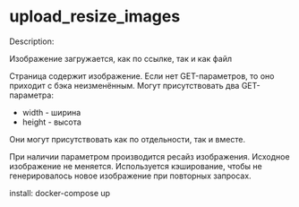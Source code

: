 # upload_resize_images
Description:

Изображение загружается, как по ссылке, так и как файл

Страница содержит изображение. Если нет GET-параметров, то оно приходит с бэка неизменённым. Могут присутствовать два GET-параметра:
  - width - ширина
  - height - высота
  
Они могут присутствовать как по отдельности, так и вместе.

При наличии параметром производится ресайз изображения. Исходное изображение не меняется. Используется кэширование, чтобы не генерировалось новое изображение при повторных запросах.

install:
docker-compose up
